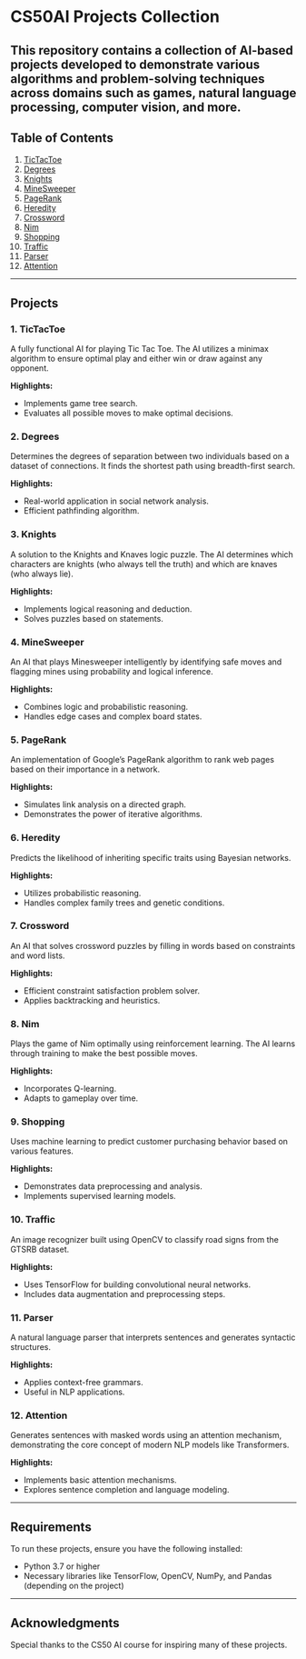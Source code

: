 # CS50AI Projects Collection

This repository contains a collection of AI-based projects developed to demonstrate various algorithms and 
problem-solving techniques across domains such as games, natural language processing, computer vision, and more.
---

## Table of Contents

1. [TicTacToe](#tictactoe)
2. [Degrees](#degrees)
3. [Knights](#knights)
4. [MineSweeper](#minesweeper)
5. [PageRank](#pagerank)
6. [Heredity](#heredity)
7. [Crossword](#crossword)
8. [Nim](#nim)
9. [Shopping](#shopping)
10. [Traffic](#traffic)
11. [Parser](#parser)
12. [Attention](#attention)
---
## Projects

### 1. TicTacToe
A fully functional AI for playing Tic Tac Toe. The AI utilizes a minimax algorithm 
to ensure optimal play and either win or draw against any opponent.

**Highlights:**
- Implements game tree search.
- Evaluates all possible moves to make optimal decisions.

### 2. Degrees
Determines the degrees of separation between two individuals based on a dataset 
of connections. It finds the shortest path using breadth-first search.

**Highlights:**
- Real-world application in social network analysis.
- Efficient pathfinding algorithm.

### 3. Knights
A solution to the Knights and Knaves logic puzzle. The AI determines which characters 
are knights (who always tell the truth) and which are knaves (who always lie).

**Highlights:**
- Implements logical reasoning and deduction.
- Solves puzzles based on statements.

### 4. MineSweeper
An AI that plays Minesweeper intelligently by identifying safe moves and 
flagging mines using probability and logical inference.

**Highlights:**
- Combines logic and probabilistic reasoning.
- Handles edge cases and complex board states.

### 5. PageRank
An implementation of Google’s PageRank algorithm to rank web pages based 
on their importance in a network.

**Highlights:**
- Simulates link analysis on a directed graph.
- Demonstrates the power of iterative algorithms.

### 6. Heredity
Predicts the likelihood of inheriting specific traits using Bayesian networks.

**Highlights:**
- Utilizes probabilistic reasoning.
- Handles complex family trees and genetic conditions.

### 7. Crossword
An AI that solves crossword puzzles by filling in words based on constraints 
and word lists.

**Highlights:**
- Efficient constraint satisfaction problem solver.
- Applies backtracking and heuristics.

### 8. Nim
Plays the game of Nim optimally using reinforcement learning. The AI learns 
through training to make the best possible moves.

**Highlights:**
- Incorporates Q-learning.
- Adapts to gameplay over time.

### 9. Shopping
Uses machine learning to predict customer purchasing behavior based on 
various features.

**Highlights:**
- Demonstrates data preprocessing and analysis.
- Implements supervised learning models.

### 10. Traffic
An image recognizer built using OpenCV to classify road signs from the 
GTSRB dataset.

**Highlights:**
- Uses TensorFlow for building convolutional neural networks.
- Includes data augmentation and preprocessing steps.

### 11. Parser
A natural language parser that interprets sentences and generates 
syntactic structures.

**Highlights:**
- Applies context-free grammars.
- Useful in NLP applications.

### 12. Attention
Generates sentences with masked words using an attention mechanism, 
demonstrating the core concept of modern NLP models like Transformers.

**Highlights:**
- Implements basic attention mechanisms.
- Explores sentence completion and language modeling.
---
## Requirements

To run these projects, ensure you have the following installed:
- Python 3.7 or higher
- Necessary libraries like TensorFlow, OpenCV, NumPy, and Pandas (depending on the project)
---
## Acknowledgments
Special thanks to the CS50 AI course for inspiring many of these projects.

